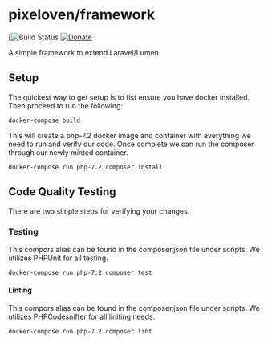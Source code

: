 # pixeloven/framework
[![Build Status](https://dev.azure.com/pixeloven/Framework/_apis/build/status/pixeloven.framework?branchName=master)
[![Donate](https://img.shields.io/badge/donate-paypal-blue.svg)](https://paypal.me/briangebel)

A simple framework to extend Laravel/Lumen

## Setup
The quickest way to get setup is to fist ensure you have docker installed. Then proceed to run the following:
```
docker-compose build
```
This will create a php-7.2 docker image and container with everything we need to run and verify our code. Once complete we can run the composer through our newly minted container.
```
docker-compose run php-7.2 composer install
```

## Code Quality Testing
There are two simple steps for verifying your changes.

### Testing
This compors alias can be found in the composer.json file under scripts. We utilizes PHPUnit for all testing.
```
docker-compose run php-7.2 composer test
```


#### Linting
This compors alias can be found in the composer.json file under scripts. We utilizes PHPCodesniffer for all liniting needs.
```
docker-compose run php-7.2 composer lint
```
